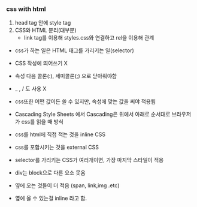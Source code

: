 ### css with html

1. head tag 안에 style tag
2. CSS와 HTML 분리(대부분)
   - link tag를 이용해 styles.css와 연결하고 rel을 이용해 관계

- css가 하는 일은 HTML 태그를 가리키는 일(selector)
- CSS 작성에 띄어쓰기 X
- 속성 다음 콜론(:), 세미콜론(;) 으로 닫아줘야함

- \_ , / 도 사용 X
- css또한 어떤 값이든 쓸 수 있지만, 속성에 맞는 값을 써야 적용됨

- Cascading Style Sheets 에서 Cascading은 위에서 아래로 순서대로 브라우저가 css를 읽을 때 방식
- css를 html에 직접 적는 것을 inline CSS
- css를 포함시키는 것을 external CSS
- selector를 가리키는 CSS가 여러개이면, 가장 마지막 스타일이 적용

- div는 block으로 다른 요소 못옴
- 옆에 오는 것들이 더 적음 (span, link,img .etc)
- 옆에 올 수 있는걸 inline 라고 함.
